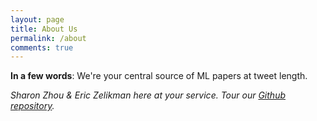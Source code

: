```yaml
---
layout: page
title: About Us
permalink: /about
comments: true
---
```


<div class="row justify-content-between">
<div class="col-md-8 pr-5">

<p><b>In a few words</b>: We're your central source of ML papers at tweet length.</p>
<p><i>Sharon Zhou & Eric Zelikman here at your service. Tour our <a href="https://github.com/sharonzhou/papertweeter">Github repository</a>.</i></p>

</div>
</div>
